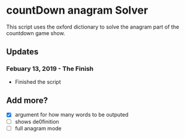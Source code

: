 # countDown anagram Solver
This script uses the oxford dictionary to solve the anagram part
of the countdown game show.

## Updates

### Febuary 13, 2019 - The Finish
- Finished the script

## Add more?
- [x] argument for how many words to be outputed
- [ ] shows de0finition
- [ ] full anagram mode
